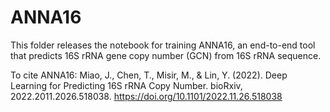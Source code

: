 # ANNA16

This folder releases the notebook for training ANNA16, an end-to-end tool that predicts 16S rRNA gene copy number (GCN) from 16S rRNA sequence.

To cite ANNA16:
Miao, J., Chen, T., Misir, M., & Lin, Y. (2022). Deep Learning for Predicting 16S rRNA Copy Number. bioRxiv, 2022.2011.2026.518038. https://doi.org/10.1101/2022.11.26.518038
